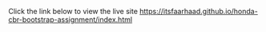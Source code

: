 Click the link below to view the live site
https://itsfaarhaad.github.io/honda-cbr-bootstrap-assignment/index.html
